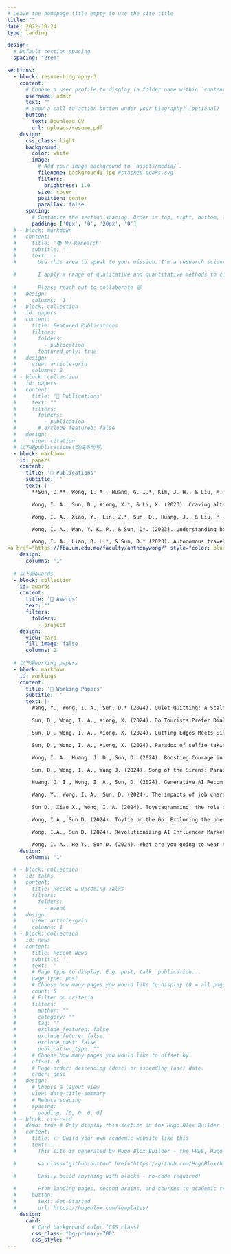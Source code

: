 ```yaml
---
# Leave the homepage title empty to use the site title
title: ""
date: 2022-10-24
type: landing

design:
  # Default section spacing
  spacing: "2rem"

sections:
  - block: resume-biography-3
    content:
      # Choose a user profile to display (a folder name within `content/authors/`)
      username: admin
      text: ""
      # Show a call-to-action button under your biography? (optional)
      button:
        text: Download CV
        url: uploads/resume.pdf
    design:
      css_class: light
      background:
        color: white
        image:
          # Add your image background to `assets/media/`.
          filename: background1.jpg #stacked-peaks.svg
          filters:
            brightness: 1.0
          size: cover
          position: center
          parallax: false
      spacing:
        # Customize the section spacing. Order is top, right, bottom, left.
        padding: ['0px', '0', '20px', '0'] 
  # - block: markdown
  #   content:
  #     title: '📚 My Research'
  #     subtitle: ''
  #     text: |-
  #       Use this area to speak to your mission. I'm a research scientist in the Moonshot team at DeepMind. I blog about machine learning, deep learning, and moonshots.

  #       I apply a range of qualitative and quantitative methods to comprehensively investigate the role of science and technology in the economy.
        
  #       Please reach out to collaborate 😃
  #   design:
  #     columns: '1'
  # - block: collection
  #   id: papers
  #   content:
  #     title: Featured Publications
  #     filters:
  #       folders:
  #         - publication
  #       featured_only: true
  #   design:
  #     view: article-grid
  #     columns: 2
  # - block: collection
  #   id: papers
  #   content:
  #     title: '📜 Publications'
  #     text: ""
  #     filters:
  #       folders:
  #         - publication
  #       # exclude_featured: false
  #   design:
  #     view: citation
  # 以下是publications(改成手动写)
  - block: markdown
    id: papers
    content:
      title: '📜 Publications'
      subtitle: ''
      text: |-
        **Sun, D.**, Wong, I. A., Huang, G. I.*, Kim, J. H., & Liu, M. T. (2023). <a href="https://journals.sagepub.com/doi/abs/10.1177/00472875231206546" style="color: blue;"> From Savoring Past Trips to Craving Future Journeys: The Role of Destination Cultural Capital and Enjoyable Reminiscence</a>. Journal of Travel Research, 00472875231206546. (ABS 4, SSCI Q1, 2022 IF=8.9)

        Wong, I. A., Sun, D., Xiong, X.*, & Li, X. (2023). Craving alterreal authenticity through the post-postmodern lens: An experimental inquiry. Tourism Management, 94, 104654. (ABS 4, SSCI Q1, 2022 IF=12.7)

        Wong, I. A., Xiao, Y., Lin, Z.*, Sun, D., Huang, J., & Liu, M. (2024). Smart hotels but not necessarily smart decisions: the smartness paradox. International Journal of Contemporary Hospitality Management.  (ABS 3, SSCI Q1, 2022 IF=11.1)

        Wong, I. A., Wan, Y. K. P., & Sun, D*. (2023). Understanding hospitality service aesthetics through the lens of aesthetic theory. Journal of Hospitality Marketing & Management, 32(3), 410-444. (ABS 1, SSCI Q1, 2022 IF=12.5)

        Wong, I. A., Lian, Q. L.*, & Sun, D.* (2023). Autonomous travel decision-making: An early glimpse into ChatGPT and generative AI. Journal of Hospitality and Tourism Management, 56, 253-263. (ABS 1, SSCI Q1, 2022 IF=8.3)
<a href="https://fba.um.edu.mo/faculty/anthonywong/" style="color: blue;"> IpKin Anthony Wong</a>
    design:
      columns: '1'
  
  # 以下是awards
  - block: collection
    id: awards
    content:
      title: '🏅 Awards'
      text: ""
      filters:
        folders:
          - project
    design:
      view: card
      fill_image: false
      columns: 2
    
  # 以下是working papers
  - block: markdown
    id: workings
    content:
      title: '📒 Working Papers'
      subtitle: ''
      text: |-
        Wang, Y., Wong, I. A., Sun, D.* (2024). Quiet Quitting: A Scale Development among Tourism/Hospitality Employees. International Journal of Hospitality Management. Under review. 

        Sun, D., Wong, I. A., Xiong, X. (2024). Do Tourists Prefer Dialectal Service? The Role of Processing Fluency, Distinctiveness, and Cultural Learning Cues. Tourism Management. Manuscript completed and to be submitted. 

        Sun, D., Wong, I. A., Xiong, X. (2024). Cutting Edges Meets Silver Tongue: Understanding the Word-of-machine Effect on Hospitality Service. Tourism Management. Methodology completed and manuscript being revised.

        Sun, D., Wong, I. A., Xiong, X. (2024). Paradox of selfie taking: Do tourists prefer selfie, toyfie or avatarfie (or titled when the real-word becomes the digital-twin, the digital-world becomes the reality twin). Tourism Management. Methodology completed and manuscript being drafted.

        Wong, I. A., Huang. J. D., Sun, D. (2024). Boosting Courage in Dealing with Uncivil Customer Behavior: The Role of AI in Service. International Journal of Hospitality Management. Methodology completed and manuscript being drafted.

        Sun, D., Wong, I. A., Wang J. (2024). Song of the Sirens: Paradox of artificial hallucination awareness. Tourism Management. Methodology in progress

        Huang. G. I., Wong, I. A., Sun, D. (2024). Generative AI Recommendation Acceptance. Tourism Management. Methodology in progress 

        Wang, Y., Wong, I. A., Sun, D. (2024). The impacts of job characteristic on intent to leave and employee mental health: The moderating role of quiet quitting. Methodology in progress

        Sun D., Xiao X., Wong, I. A. (2024). Toystagramming: the role of toys in travel encounter. Methodology in progress

        Wong, I.A., Sun D. (2024). Toyfie on the Go: Exploring the phenomenon of sharing toy-fueled tourisdm experience among kidults. (About to commence)

        Wong, I.A., Sun D. (2024). Revolutionizing AI Influencer Marketing: Embracing Truth, Goodness, and Beauty. (About to commence)

        Wong, I. A., He Y., Sun D. (2024). What are you going to wear today? (About to commence)
    design:
      columns: '1'

  # - block: collection
  #   id: talks
  #   content:
  #     title: Recent & Upcoming Talks
  #     filters:
  #       folders:
  #         - event
  #   design:
  #     view: article-grid
  #     columns: 1
  # - block: collection
  #   id: news
  #   content:
  #     title: Recent News
  #     subtitle: ''
  #     text: ''
  #     # Page type to display. E.g. post, talk, publication...
  #     page_type: post
  #     # Choose how many pages you would like to display (0 = all pages)
  #     count: 5
  #     # Filter on criteria
  #     filters:
  #       author: ""
  #       category: ""
  #       tag: ""
  #       exclude_featured: false
  #       exclude_future: false
  #       exclude_past: false
  #       publication_type: ""
  #     # Choose how many pages you would like to offset by
  #     offset: 0
  #     # Page order: descending (desc) or ascending (asc) date.
  #     order: desc
  #   design:
  #     # Choose a layout view
  #     view: date-title-summary
  #     # Reduce spacing
  #     spacing:
  #       padding: [0, 0, 0, 0]
  # - block: cta-card
  #   demo: true # Only display this section in the Hugo Blox Builder demo site
  #   content:
  #     title: 👉 Build your own academic website like this
  #     text: |-
  #       This site is generated by Hugo Blox Builder - the FREE, Hugo-based open source website builder trusted by 250,000+ academics like you.

  #       <a class="github-button" href="https://github.com/HugoBlox/hugo-blox-builder" data-color-scheme="no-preference: light; light: light; dark: dark;" data-icon="octicon-star" data-size="large" data-show-count="true" aria-label="Star HugoBlox/hugo-blox-builder on GitHub">Star</a>

  #       Easily build anything with blocks - no-code required!
        
  #       From landing pages, second brains, and courses to academic resumés, conferences, and tech blogs.
  #     button:
  #       text: Get Started
  #       url: https://hugoblox.com/templates/
    design:
      card:
        # Card background color (CSS class)
        css_class: "bg-primary-700"
        css_style: ""
---
```

